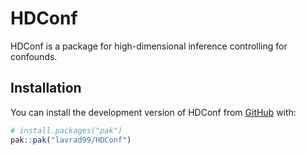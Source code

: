 
<!-- README.md is generated from README.Rmd. Please edit that file -->

# HDConf

<!-- badges: start -->
<!-- badges: end -->

HDConf is a package for high-dimensional inference controlling for
confounds.

## Installation

You can install the development version of HDConf from
[GitHub](https://github.com/) with:

``` r
# install.packages("pak")
pak::pak("lavrad99/HDConf")
```
